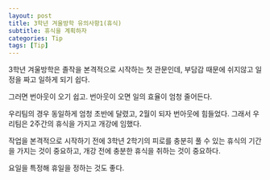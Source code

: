 ```yaml
---
layout: post
title: 3학년 겨울방학 유의사항1(휴식)
subtitle: 휴식을 계획하자
categories: Tip
tags: [Tip]
---
```

3학년 겨울방학은 졸작을 본격적으로 시작하는 첫 관문인데,
부담감 때문에 쉬지않고 일정을 짜고 일하게 되기 쉽다.

그러면 번아웃이 오기 쉽고.
번아웃이 오면 일의 효율이 엄청 줄어든다.

우리팀의 경우 동일하게 엄청 초반에 달렸고, 2월이 되자 번아웃에 힘들었다.
그래서 우리팀은 2주간의 휴식을 가지고 개강에 임했다.

작업을 본격적으로 시작하기 전에 3학년 2학기의 피로를 충분히 풀 수 있는 휴식의 기간을 가지는 것이 중요하고,
개강 전에 충분한 휴식을 취하는 것이 중요하다.

요일을 특정해 휴일을 정하는 것도 좋다.